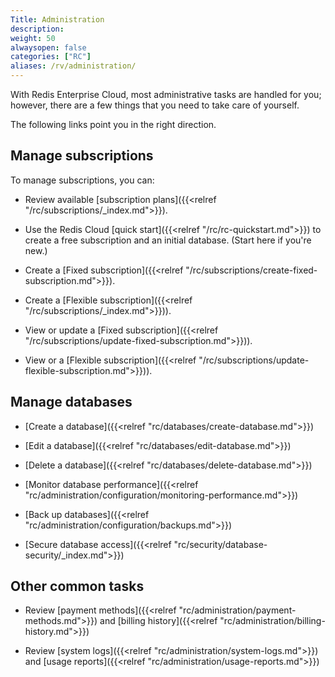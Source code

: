 ```yaml
---
Title: Administration
description:
weight: 50
alwaysopen: false
categories: ["RC"]
aliases: /rv/administration/
---
```

With Redis Enterprise Cloud, most administrative tasks are handled for you; however, there are a few things that you need to take care of yourself.

The following links point you in the right direction.

## Manage subscriptions

To manage subscriptions, you can:

- Review available [subscription plans]({{<relref "/rc/subscriptions/_index.md">}}). 

- Use the Redis Cloud [quick start]({{<relref "/rc/rc-quickstart.md">}}) to create a free subscription and an initial database.  (Start here if you're new.)

- Create a [Fixed subscription]({{<relref "/rc/subscriptions/create-fixed-subscription.md">}}).

- Create a [Flexible subscription]({{<relref "/rc/subscriptions/_index.md">}})).

- View or update a [Fixed subscription]({{<relref "/rc/subscriptions/update-fixed-subscription.md">}})).

- View or a [Flexible subscription]({{<relref "/rc/subscriptions/update-flexible-subscription.md">}})).

## Manage databases

- [Create a database]({{<relref "rc/databases/create-database.md">}})

- [Edit a database]({{<relref "rc/databases/edit-database.md">}})

- [Delete a database]({{<relref "rc/databases/delete-database.md">}})

- [Monitor database performance]({{<relref "rc/administration/configuration/monitoring-performance.md">}}) 

- [Back up databases]({{<relref "rc/administration/configuration/backups.md">}})

- [Secure database access]({{<relref "rc/security/database-security/_index.md">}})

## Other common tasks

- Review [payment methods]({{<relref "rc/administration/payment-methods.md">}}) and [billing history]({{<relref "rc/administration/billing-history.md">}})

- Review [system logs]({{<relref "rc/administration/system-logs.md">}}) and [usage reports]({{<relref "rc/administration/usage-reports.md">}})
